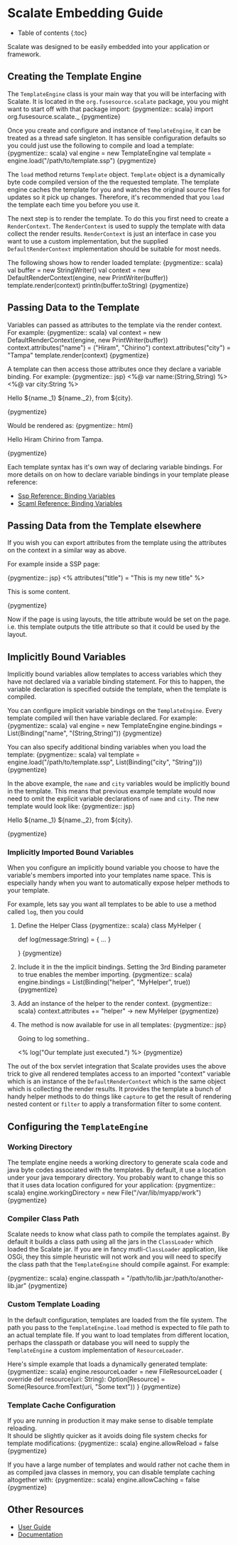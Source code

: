 # Scalate Embedding Guide

* Table of contents
{:toc}

Scalate was designed to be easily embedded into your application or framework.

## Creating the Template Engine

The `TemplateEngine` class is your main way that you will be interfacing with Scalate.  It is located
in the `org.fusesource.scalate` package, you you might want to start off with that package import:
{pygmentize:: scala}
import org.fusesource.scalate._
{pygmentize}

Once you create and configure and instance of `TemplateEngine`, it can be treated as a thread safe 
singleton.  It has sensible configuration defaults so you could just use the following to compile
and load a template:
{pygmentize:: scala}
val engine = new TemplateEngine
val template = engine.load("/path/to/template.ssp")
{pygmentize}

The `load` method returns `Template` object.  `Template` object is a dynamically byte code compiled
version of the the requested template.  The template engine caches the template for
you and watches the original source files for updates so it pick up changes.  Therefore, it's
recommended that you `load` the template each time you before you use it.

The next step is to render the template.  To do this you first need to create a `RenderContext`.
The `RenderContext` is used to supply the template with data collect the render results.  `RenderContext`
is just an interface in case you want to use a custom implementation, but the supplied 
`DefaultRenderContext` implementation should be suitable for most needs.

The following shows how to render loaded template:
{pygmentize:: scala}
val buffer = new StringWriter()
val context = new DefaultRenderContext(engine, new PrintWriter(buffer))
template.render(context)
println(buffer.toString)
{pygmentize}


## Passing Data to the Template

Variables can passed as attributes to the template via the render context.  For example:
{pygmentize:: scala}
val context = new DefaultRenderContext(engine, new PrintWriter(buffer))
context.attributes("name") = ("Hiram", "Chirino")
context.attributes("city") = "Tampa"
template.render(context)
{pygmentize}

A template can then access those attributes once they declare a variable binding.  For example:
{pygmentize:: jsp}
<%@ var name:(String,String) %>
<%@ var city:String %>
<p> Hello ${name._1} ${name._2}, from ${city}. </p>
{pygmentize}
    
Would be rendered as:
{pygmentize:: html}
<p> Hello Hiram Chirino from Tampa. </p>
{pygmentize}

Each template syntax has it's own way of declaring variable bindings. For more details on
on how to declare variable bindings in your template please reference:

* [Ssp Reference: Binding Variables](ssp-reference.html#binding_variables_) 
* [Scaml Reference: Binding Variables](scaml-reference.html#binding_variables_)

## Passing Data from the Template elsewhere

If you wish you can export attributes from the template using the attributes on the context in a similar way as above.

For example inside a SSP page:


{pygmentize:: jsp}
<% attributes("title") = "This is my new title" %>
<p> This is some content. </p>
{pygmentize}

Now if the page is using layouts, the title attribute would be set on the page. i.e. this template outputs the title attribute so that it could be used by the layout.

## Implicitly Bound Variables

Implicitly bound variables allow templates to access variables which they have not 
declared via a variable binding statement.  For this to happen, the variable declaration
is specified outside the template, when the template is compiled.

You can configure implicit variable bindings on the `TemplateEngine`. Every template compiled 
will then have variable declared.  For example:
{pygmentize:: scala}
val engine = new TemplateEngine
engine.bindings = List(Binding("name", "(String,String)"))
{pygmentize}
    
You can also specify additional binding variables when you load the template:
{pygmentize:: scala}
val template = engine.load("/path/to/template.ssp", List(Binding("city", "String")))
{pygmentize}

In the above example, the `name` and `city` variables would be implicitly bound in the template.
This means that previous example template would now need to omit the explicit variable
declarations of `name` and `city`.  The new template would look like:
{pygmentize:: jsp}
<p> Hello ${name._1} ${name._2}, from ${city}. </p>
{pygmentize}


### Implicitly Imported Bound Variables

When you configure an implicitly bound variable you choose to have the variable's members imported
into your templates name space.  This is especially handy when you want to automatically expose 
helper methods to your template.

For example, lets say you want all templates to be able to use a method called `log`, then you could


1.  Define the Helper Class
    {pygmentize:: scala}
    class MyHelper {
  
      def log(message:String) = {
        ...
      }
  
    }
    {pygmentize}
    
2.  Include it in the the implicit bindings.  Setting the 3rd Binding parameter to true enables 
    the member importing.
    {pygmentize:: scala}
    engine.bindings = List(Binding("helper", "MyHelper", true))
    {pygmentize}

3.  Add an instance of the helper to the render context.
    {pygmentize:: scala}
    context.attributes += "helper" -> new MyHelper
    {pygmentize}

4.  The method is now available for use in all templates:
    {pygmentize:: jsp}
    <p> Going to log something..</p>
    <% log("Our template just executed.") %>
    {pygmentize}

The out of the box servlet integration that Scalate provides uses the above trick to give all rendered templates
access to an imported "context" variable which is an instance of the `DefaultRenderContext` which is the same 
object which is collecting the render results.  It provides the template a bunch of handy helper methods to do things
like `capture` to get the result of rendering nested content or `filter` to apply a transformation filter to some content.

## Configuring the `TemplateEngine`

### Working Directory

The template engine needs a working directory to generate scala code and java byte codes associated with 
the templates.  By default, it use a location under your java temporary directory.  You probably want to change
this so that it uses data location configured for your application:
{pygmentize:: scala}
engine.workingDirectory = new File("/var/lib/myapp/work")
{pygmentize}

### Compiler Class Path

Scalate needs to know what class path to compile the templates against.  By default it builds a class path using
all the jars in the `ClassLoader` which loaded the Scalate jar.  If you are in fancy mutli-`ClassLoader` application,
like OSGi, they this simple heuristic will not work and you will need to specify the class path that the `TemplateEngine`
should compile against.  For example:

{pygmentize:: scala}
engine.classpath = "/path/to/lib.jar:/path/to/another-lib.jar"
{pygmentize}


### Custom Template Loading

In the default configuration, templates are loaded from the file system.  The path you pass to the `TemplateEngine.load`
method is expected to file path to an actual template file.  If you want to load templates from different location, perhaps the classpath or database you will need to supply the `TemplateEngine` a custom implementation of `ResourceLoader`.

Here's simple example that loads a dynamically generated template:
{pygmentize:: scala}
engine.resourceLoader = new FileResourceLoader {
  override def resource(uri: String): Option[Resource] =
    Some(Resource.fromText(uri, "Some text"))
}
{pygmentize}

### Template Cache Configuration

If you are running in production it may make sense to disable template reloading.  
It should be slightly quicker as it avoids doing file system checks for template modifications:
{pygmentize:: scala}
engine.allowReload =  false
{pygmentize}

If you have a large number of templates and would rather not cache them in as compiled java classes in
memory, you can disable template caching altogether with:
{pygmentize:: scala}
engine.allowCaching =  false
{pygmentize}


<!--
TODO: Cover adding CodeGenerator and Filter extensions.
-->

## Other Resources

* [User Guide](user-guide.html)
* [Documentation](index.html)

